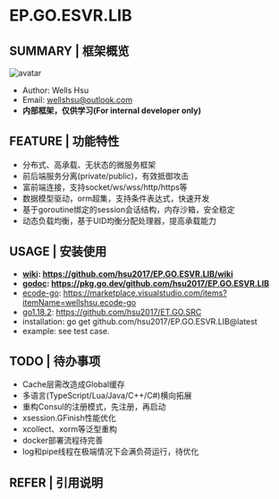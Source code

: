 # EP.GO.ESVR.LIB
## SUMMARY | 框架概览
![avatar](https://raw.githubusercontent.com/hsu2017/EP.GO.ESVR.LIB/develop/res/esvr-structure.jpg)
* Author: Wells Hsu
* Email: wellshsu@outlook.com
* **内部框架，仅供学习(For internal developer only)**

## FEATURE | 功能特性
* 分布式、高承载、无状态的微服务框架
* 前后端服务分离(private/public)，有效抵御攻击
* 富前端连接，支持socket/ws/wss/http/https等
* 数据模型驱动，orm超集，支持条件表达式，快速开发
* 基于goroutine绑定的session会话结构，内存沙箱，安全稳定
* 动态负载均衡，基于UID均衡分配处理器，提高承载能力

## USAGE | 安装使用
* **[wiki](https://github.com/hsu2017/EP.GO.ESVR.LIB/wiki): https://github.com/hsu2017/EP.GO.ESVR.LIB/wiki**
* **[godoc](https://pkg.go.dev/github.com/hsu2017/EP.GO.ESVR.LIB): https://pkg.go.dev/github.com/hsu2017/EP.GO.ESVR.LIB**
* [ecode-go](https://marketplace.visualstudio.com/items?itemName=wellshsu.ecode-go): https://marketplace.visualstudio.com/items?itemName=wellshsu.ecode-go
* [go1.18.2](https://github.com/hsu2017/ET.GO.SRC): https://github.com/hsu2017/ET.GO.SRC
* installation: go get github.com/hsu2017/EP.GO.ESVR.LIB@latest
* example: see test case.

## TODO | 待办事项
* Cache层需改造成Global缓存
* 多语言(TypeScript/Lua/Java/C++/C#)横向拓展
* 重构Consul的注册模式，先注册，再启动
* xsession.GFinish性能优化
* xcollect、xorm等泛型重构
* docker部署流程待完善
* log和pipe线程在极端情况下会满负荷运行，待优化

## REFER | 引用说明